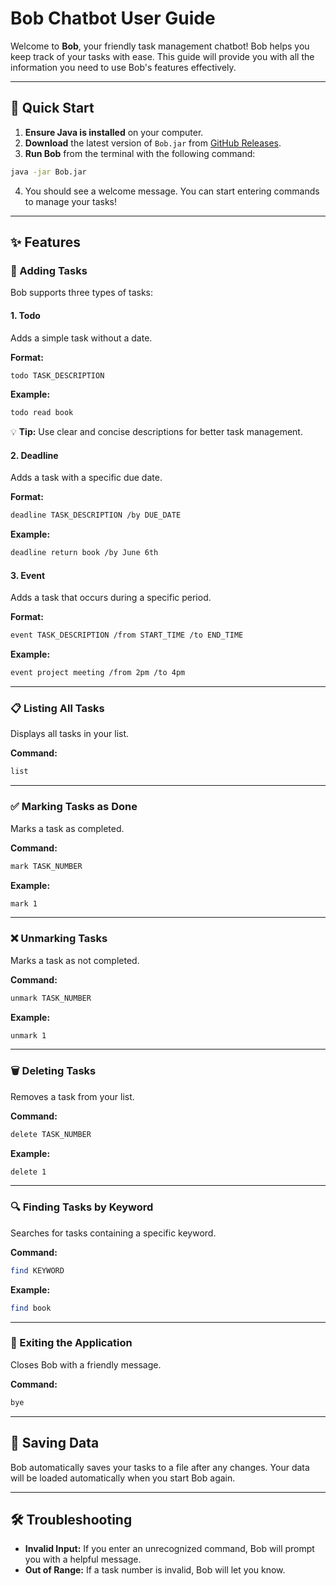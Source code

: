 # Bob Chatbot User Guide

Welcome to **Bob**, your friendly task management chatbot! Bob helps you keep track of your tasks with ease. This guide will provide you with all the information you need to use Bob's features effectively.

---

## 🚀 Quick Start

1. **Ensure Java is installed** on your computer.
2. **Download** the latest version of `Bob.jar` from [GitHub Releases](https://github.com/yourusername/bob/releases).
3. **Run Bob** from the terminal with the following command:

```bash
java -jar Bob.jar
```

4. You should see a welcome message. You can start entering commands to manage your tasks!

---

## ✨ Features

### 📝 Adding Tasks

Bob supports three types of tasks:

#### 1. Todo
Adds a simple task without a date.

**Format:**
```bash
todo TASK_DESCRIPTION
```

**Example:**
```bash
todo read book
```

💡 **Tip:** Use clear and concise descriptions for better task management.

#### 2. Deadline
Adds a task with a specific due date.

**Format:**
```bash
deadline TASK_DESCRIPTION /by DUE_DATE
```

**Example:**
```bash
deadline return book /by June 6th
```

#### 3. Event
Adds a task that occurs during a specific period.

**Format:**
```bash
event TASK_DESCRIPTION /from START_TIME /to END_TIME
```

**Example:**
```bash
event project meeting /from 2pm /to 4pm
```

---

### 📋 Listing All Tasks
Displays all tasks in your list.

**Command:**
```bash
list
```

---

### ✅ Marking Tasks as Done
Marks a task as completed.

**Command:**
```bash
mark TASK_NUMBER
```

**Example:**
```bash
mark 1
```

---

### ❌ Unmarking Tasks
Marks a task as not completed.

**Command:**
```bash
unmark TASK_NUMBER
```

**Example:**
```bash
unmark 1
```

---

### 🗑️ Deleting Tasks
Removes a task from your list.

**Command:**
```bash
delete TASK_NUMBER
```

**Example:**
```bash
delete 1
```

---

### 🔍 Finding Tasks by Keyword
Searches for tasks containing a specific keyword.

**Command:**
```bash
find KEYWORD
```

**Example:**
```bash
find book
```

---

### 🚪 Exiting the Application
Closes Bob with a friendly message.

**Command:**
```bash
bye
```

---

## 💾 Saving Data
Bob automatically saves your tasks to a file after any changes. Your data will be loaded automatically when you start Bob again.

---

## 🛠️ Troubleshooting
- **Invalid Input:** If you enter an unrecognized command, Bob will prompt you with a helpful message.
- **Out of Range:** If a task number is invalid, Bob will let you know.







